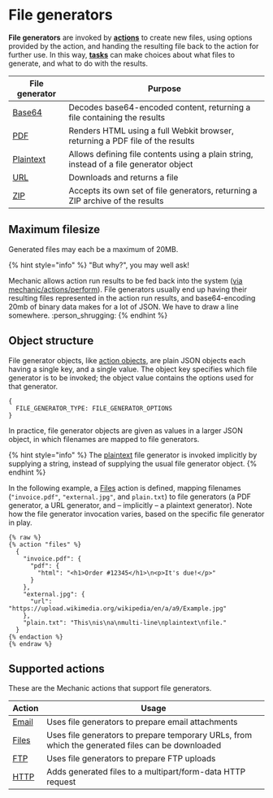# File generators

**File generators** are invoked by [**actions**](../) to create new files, using options provided by the action, and handing the resulting file back to the action for further use. In this way, [**tasks**](../../tasks/) can make choices about what files to generate, and what to do with the results.

| File generator            | Purpose                                                                                |
| ------------------------- | -------------------------------------------------------------------------------------- |
| [Base64](base64.md)       | Decodes base64-encoded content, returning a file containing the results                |
| [PDF](pdf/)               | Renders HTML using a full Webkit browser, returning a PDF file of the results          |
| [Plaintext](plaintext.md) | Allows defining file contents using a plain string, instead of a file generator object |
| [URL](url.md)             | Downloads and returns a file                                                           |
| [ZIP](zip.md)             | Accepts its own set of file generators, returning a ZIP archive of the results         |

## Maximum filesize

Generated files may each be a maximum of 20MB.

{% hint style="info" %}
"But why?", you may well ask!

Mechanic allows action run results to be fed back into the system ([via mechanic/actions/perform](../../../techniques/responding-to-action-results.md)). File generators usually end up having their resulting files represented in the action run results, and base64-encoding 20mb of binary data makes for a lot of JSON. We have to draw a line somewhere. :person\_shrugging:
{% endhint %}

## Object structure

File generator objects, like [action objects](../../tasks/code/action-objects.md), are plain JSON objects each having a single key, and a single value. The object key specifies which file generator is to be invoked; the object value contains the options used for that generator.

```
{
  FILE_GENERATOR_TYPE: FILE_GENERATOR_OPTIONS
}
```

In practice, file generator objects are given as values in a larger JSON object, in which filenames are mapped to file generators.

{% hint style="info" %}
The [plaintext](plaintext.md) file generator is invoked implicitly by supplying a string, instead of supplying the usual file generator object.
{% endhint %}

In the following example, a [Files](../files.md) action is defined, mapping filenames (`"invoice.pdf"`, `"external.jpg"`, and `plain.txt`) to file generators (a PDF generator, a URL generator, and – implicitly – a plaintext generator). Note how the file generator invocation varies, based on the specific file generator in play.

```liquid
{% raw %}
{% action "files" %}
  {
    "invoice.pdf": {
      "pdf": {
        "html": "<h1>Order #12345</h1>\n<p>It's due!</p>"
      }
    },
    "external.jpg": {
      "url": "https://upload.wikimedia.org/wikipedia/en/a/a9/Example.jpg"
    },
    "plain.txt": "This\nis\na\nmulti-line\nplaintext\nfile."
  }
{% endaction %}
{% endraw %}
```

## Supported actions

These are the Mechanic actions that support file generators.

| Action               | Usage                                                                                            |
| -------------------- | ------------------------------------------------------------------------------------------------ |
| [Email](../email.md) | Uses file generators to prepare email attachments                                                |
| [Files](../files.md) | Uses file generators to prepare temporary URLs, from which the generated files can be downloaded |
| [FTP](../ftp.md)     | Uses file generators to prepare FTP uploads                                                      |
| [HTTP](../http.md)   | Adds generated files to a multipart/form-data HTTP request                                       |
